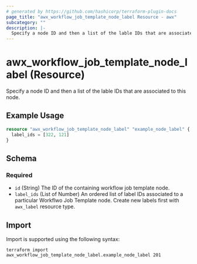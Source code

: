 ```yaml
---
# generated by https://github.com/hashicorp/terraform-plugin-docs
page_title: "awx_workflow_job_template_node_label Resource - awx"
subcategory: ""
description: |-
  Specify a node ID and then a list of the lable IDs that are associated to this node.
---
```


# awx_workflow_job_template_node_label (Resource)

Specify a node ID and then a list of the lable IDs that are associated to this node.

## Example Usage

```terraform
resource "awx_workflow_job_template_node_label" "example_node_label" {
  label_ids = [322, 121]
}
```

<!-- schema generated by tfplugindocs -->
## Schema

### Required

- `id` (String) The ID of the containing workflow job template node.
- `label_ids` (List of Number) An ordered list of label IDs associated to a particular Workflwo Job Template node. Create new labels first with `awx_label` resource type.

## Import

Import is supported using the following syntax:

```shell
terraform import awx_workflow_job_template_node_label.example_node_label 201
```
